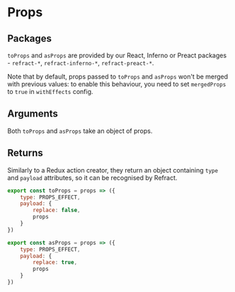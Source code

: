 # Props

## Packages

`toProps` and `asProps` are provided by our React, Inferno or Preact packages - `refract-*`, `refract-inferno-*`, `refract-preact-*`.

Note that by default, props passed to `toProps` and `asProps` won't be merged with previous values: to enable this behaviour, you need to set `mergedProps` to `true` in `withEffects` config.

## Arguments

Both `toProps` and `asProps` take an object of props.

## Returns

Similarly to a Redux action creator, they return an object containing `type` and `payload` attributes, so it can be recognised by Refract.

```js
export const toProps = props => ({
    type: PROPS_EFFECT,
    payload: {
        replace: false,
        props
    }
})

export const asProps = props => ({
    type: PROPS_EFFECT,
    payload: {
        replace: true,
        props
    }
})
```
